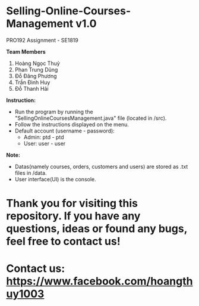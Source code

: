 # Selling-Online-Courses-Management v1.0
PRO192 Assignment - SE1819

**Team Members**
1. Hoàng Ngọc Thuỷ
2. Phan Trung Dũng
3. Đỗ Đăng Phương
4. Trần Đình Huy
5. Đỗ Thanh Hải

**Instruction:**
- Run the program by running the "SellingOnlineCoursesManagement.java" file (located in /src).
- Follow the instructions displayed on the menu.
- Default account (username - password):
  + Admin: ptd - ptd
  + User: user - user
 
**Note:**
- Datas(namely courses, orders, customers and users) are stored as .txt files in /data.
- User interface(UI) is the console.

# Thank you for visiting this repository. If you have any questions, ideas or found any bugs, feel free to contact us!
# Contact us: https://www.facebook.com/hoangthuy1003
